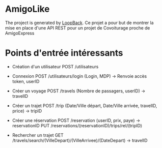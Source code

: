 # AmigoLike

The project is generated by [LoopBack](http://loopback.io).
Ce projet a pour but de montrer la mise en place d'une API REST pour un projet de Covoiturage proche de AmigoExpress
# Points d'entrée intéressants
- Création d'un utilisateur 
	POST /utilisateurs
- Connexion 
	POST /utilisateurs/login (Login, MDP) -> Renvoie accès token, userID
- Créer un voyage
	POST /travels (Nombre de passagers, userID) -> travelID
- Créer un trajet
	POST /trip (Date/Ville départ, Date/Ville arrivée, travelID, price) -> tripID

- Créer une réservation
	POST /reservation (userID, prix, paye) -> reservationID
	PUT /reservations/(reservationID)/trips/rel/(tripID)

- Rechercher un trajet
	GET /travels/search/(VilleDepart)/(VilleArrivee)/(DateDepart) -> travelID
	
